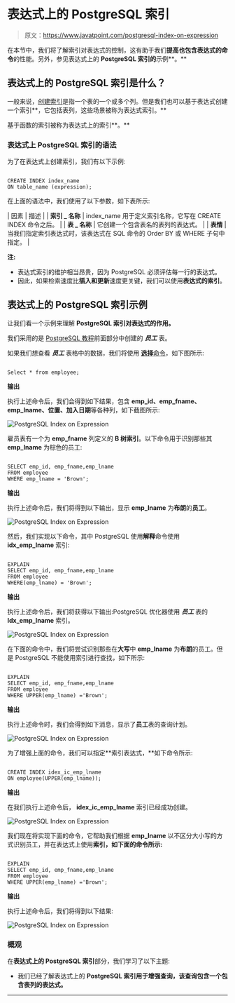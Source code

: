 # 表达式上的 PostgreSQL 索引

> 原文：<https://www.javatpoint.com/postgresql-index-on-expression>

在本节中，我们将了解索引对表达式的控制，这有助于我们**提高也包含表达式的命令**的性能。另外，参见表达式上的 **PostgreSQL 索引的**示例**。**

## 表达式上的 PostgreSQL 索引是什么？

一般来说，[创建索引](https://www.javatpoint.com/postgresql-create-index)是指一个表的一个或多个列。但是我们也可以基于表达式创建一个索引**，它包括表列，这些场景被称为表达式索引。**

基于函数的索引被称为表达式上的索引**。**

### 表达式上 PostgreSQL 索引的语法

为了在表达式上创建索引，我们有以下示例:

```

CREATE INDEX index_name 
ON table_name (expression);

```

在上面的语法中，我们使用了以下参数，如下表所示:

| 因素 | 描述 |
| **索引 _ 名称** | index_name 用于定义索引名称，它写在 CREATE INDEX 命令之后。 |
| **表 _ 名称** | 它创建一个包含表名的表列的表达式。 |
| **表情** | 当我们指定索引表达式时，该表达式在 SQL 命令的 Order BY 或 WHERE 子句中指定。 |

**注:**

*   表达式索引的维护相当昂贵，因为 PostgreSQL 必须评估每一行的表达式。
*   因此，如果检索速度比**插入和更新**速度更关键，我们可以使用**表达式的索引**。

## 表达式上的 PostgreSQL 索引示例

让我们看一个示例来理解 **PostgreSQL 索引对表达式的作用。**

我们采用的是 [PostgreSQL 教程](https://www.javatpoint.com/postgresql-tutorial)前面部分中创建的 ***员工*** 表。

如果我们想查看 ***员工*** 表格中的数据，我们将使用 [**选择**命令](https://www.javatpoint.com/postgresql-select)，如下图所示:

```

Select * from employee;

```

**输出**

执行上述命令后，我们会得到如下结果，包含 **emp_id、emp_fname、emp_lname、位置、加入日期**等各种列，如下截图所示:

![PostgreSQL Index on Expression](img/097ead5575bf102d202f337e269a2bf7.png)

雇员表有一个为 **emp_fname** 列定义的 **B 树索引**。以下命令用于识别那些其 **emp_lname** 为棕色的员工:

```

SELECT emp_id, emp_fname,emp_lname 
FROM employee
WHERE emp_lname = 'Brown';

```

**输出**

执行上述命令后，我们将得到以下输出，显示 **emp_lname** 为**布朗**的**员工**。

![PostgreSQL Index on Expression](img/a3f754e5ff9c58867a19e4a22013191b.png)

然后，我们实现以下命令，其中 PostgreSQL 使用**解释**命令使用 **idx_emp_lname** 索引:

```

EXPLAIN 
SELECT emp_id, emp_fname,emp_lname 
FROM employee
WHERE(emp_lname) = 'Brown';

```

**输出**

执行上述命令后，我们将获得以下输出:PostgreSQL 优化器使用 ***员工*** 表的 **Idx_emp_lname** 索引。

![PostgreSQL Index on Expression](img/37369170d5b3f5492ff60c9f65f90095.png)

在下面的命令中，我们将尝试识别那些在**大写**中 **emp_lname** 为**布朗**的员工。但是 PostgreSQL 不能使用索引进行查找，如下所示:

```

EXPLAIN 
SELECT emp_id, emp_fname,emp_lname 
FROM employee
WHERE UPPER(emp_lname) ='Brown';

```

**输出**

执行上述命令时，我们会得到如下消息，显示了**员工**表的查询计划。

![PostgreSQL Index on Expression](img/2c967e1df230fc3d7e158f220c198336.png)

为了增强上面的命令，我们可以指定**索引表达式，**如下命令所示:

```

CREATE INDEX idex_ic_emp_lname
ON employee(UPPER(emp_lname)); 

```

**输出**

在我们执行上述命令后， **idex_ic_emp_lname** 索引已经成功创建。

![PostgreSQL Index on Expression](img/734466ad1b11118605509000de028d5e.png)

我们现在将实现下面的命令，它帮助我们根据 **emp_lname** 以不区分大小写的方式识别员工，并在表达式上使用**索引，如下面的命令所示:**

```

EXPLAIN 
SELECT emp_id, emp_fname,emp_lname 
FROM employee
WHERE UPPER(emp_lname) ='Brown';

```

**输出**

执行上述命令后，我们将得到以下结果:

![PostgreSQL Index on Expression](img/1cdf91782eeb63358bf392da88302b50.png)

### 概观

在**表达式上的 PostgreSQL 索引**部分，我们学习了以下主题:

*   我们已经了解表达式上的 **PostgreSQL 索引用于增强查询，该查询包含一个包含表列的表达式。**

* * *